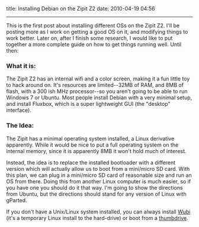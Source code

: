 title: Installing Debian on the Zipit Z2
date: 2010-04-19 04:56

---

This is the first post about installing different OSs on the Zipit Z2\. I'll be
posting more as I work on getting a good OS on it, and modifying things to work
better. Later on, after I finish some research, I would like to put together a more
complete guide on how to get things running well. Until then:

### What it is:

The Zipit Z2 has an internal wifi and a color screen, making it a fun little
toy to hack around on. It's resources are limited--32MB of RAM, and 8MB of
flash, with a 300 ish MHz processor--so you aren't going to be able to run
Windows 7 or Ubuntu. Most people install Debian with a very minimal setup,
and install Fluxbox, which is a super lightweight GUI (the "desktop" interface).

### The Idea:

The Zipit has a minimal operating system installed, a Linux derivative apparently.
While it would be nice to put a full operating system on the internal memory,
since it is apparently 8MB it won't hold much of interest.

Instead, the idea is to replace the installed bootloader with a different
version which will actually allow us to boot from a mini/micro SD card. With
this plan, we can plug in a mini/micro SD card of reasonable size and run
an OS from there. Doing this from another Linux computer is much easier, so
if you have  one you should do it that way. I'm going to show the directions
from  Ubuntu, but the directions should stand for any version of Linux with
gParted.

If you don't have a Unix/Linux system installed, you can always install
[Wubi](http://www.ubuntu.com/download/desktop/windows-installer) (it's a
temporary Linux install to the hard-drive) or boot from a
[thumbdrive](http://unetbootin.sourceforge.net/).